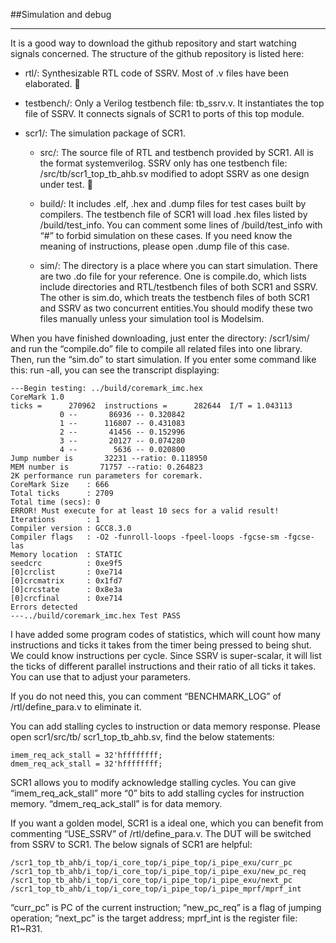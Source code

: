 ##Simulation and debug

-------------------------------------

It is a good way to download the github repository and start watching signals concerned. The structure of the github repository is listed here:

* rtl/: Synthesizable RTL code of SSRV. Most of .v files have been elaborated.
	
* testbench/: Only a Verilog testbench file: tb_ssrv.v. It instantiates the top file of SSRV. It connects signals of SCR1 to ports of this top module.

* scr1/: The simulation package of SCR1. 

    * src/: The source file of RTL and testbench provided by SCR1. All is the format systemverilog. SSRV only has one testbench file: /src/tb/scr1_top_tb_ahb.sv modified to adopt SSRV as one design under test.
	
    * build/: It includes .elf, .hex and .dump files for test cases built by compilers. The testbench file of SCR1 will load .hex files listed by /build/test_info. You can comment some lines of /build/test_info with “#” to forbid simulation on these cases. If you need know the meaning of instructions, please open .dump file of this case.
	
    * sim/: The directory is a place where you can start simulation. There are two .do file for your reference. One is compile.do, which lists include directories and RTL/testbench files of both SCR1 and SSRV. The other is sim.do, which treats the testbench files of both SCR1 and SSRV as two concurrent entities.You should modify these two files manually unless your simulation tool is Modelsim.

When you have finished downloading, just enter the directory: /scr1/sim/ and run the “compile.do” file to compile all related files into one library. Then, run the “sim.do” to start simulation. If you enter some command like this: run -all, you can see the transcript displaying:

    ---Begin testing: ../build/coremark_imc.hex 
    CoreMark 1.0
    ticks =      270962  instructions =      282644  I/T = 1.043113
               0 --       86936 -- 0.320842 
               1 --      116807 -- 0.431083 
               2 --       41456 -- 0.152996 
               3 --       20127 -- 0.074280 
               4 --        5636 -- 0.020800 
    Jump number is       32231 --ratio: 0.118950
    MEM number is       71757 --ratio: 0.264823
    2K performance run parameters for coremark.
    CoreMark Size    : 666
    Total ticks      : 2709
    Total time (secs): 0
    ERROR! Must execute for at least 10 secs for a valid result!
    Iterations       : 1
    Compiler version : GCC8.3.0
    Compiler flags   : -O2 -funroll-loops -fpeel-loops -fgcse-sm -fgcse-las
    Memory location  : STATIC
    seedcrc          : 0xe9f5
    [0]crclist       : 0xe714
    [0]crcmatrix     : 0x1fd7
    [0]crcstate      : 0x8e3a
    [0]crcfinal      : 0xe714
    Errors detected
    ---../build/coremark_imc.hex Test PASS


I have added some program codes of statistics, which will count how many instructions and ticks it takes from the timer being pressed to being shut. We could know instructions per cycle. Since SSRV is super-scalar, it will list the ticks of different parallel instructions and their ratio of all ticks it takes. You can use that to adjust your parameters.

If you do not need this, you can comment “BENCHMARK_LOG” of /rtl/define_para.v to eliminate it.

You can add stalling cycles to instruction or data memory response. Please open scr1/src/tb/ scr1_top_tb_ahb.sv, find the below statements:

    imem_req_ack_stall = 32'hffffffff;
    dmem_req_ack_stall = 32'hffffffff;

SCR1 allows you to modify acknowledge stalling cycles. You can give “imem_req_ack_stall” more “0” bits to add stalling cycles for instruction memory. “dmem_req_ack_stall” is for data memory.

If you want a golden model, SCR1 is a ideal one, which you can benefit from commenting “USE_SSRV” of /rtl/define_para.v. The DUT will be switched from SSRV to SCR1. The below signals of SCR1 are helpful: 

    /scr1_top_tb_ahb/i_top/i_core_top/i_pipe_top/i_pipe_exu/curr_pc
    /scr1_top_tb_ahb/i_top/i_core_top/i_pipe_top/i_pipe_exu/new_pc_req
    /scr1_top_tb_ahb/i_top/i_core_top/i_pipe_top/i_pipe_exu/next_pc
    /scr1_top_tb_ahb/i_top/i_core_top/i_pipe_top/i_pipe_mprf/mprf_int

“curr_pc” is PC of the current instruction; “new_pc_req” is a flag of jumping operation; “next_pc” is the target address; mprf_int is the register file: R1~R31.

